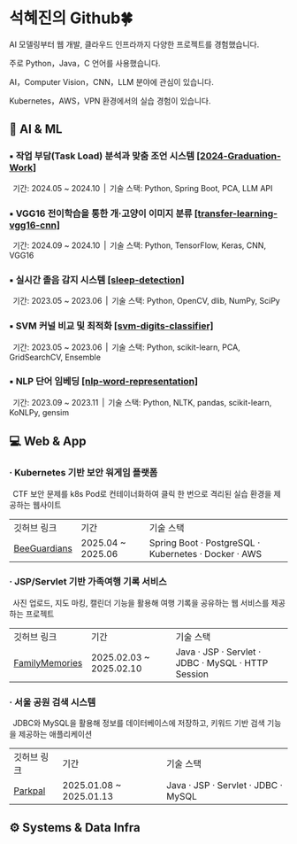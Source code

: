 # 석혜진의 Github🍀

AI 모델링부터 웹 개발, 클라우드 인프라까지 다양한 프로젝트를 경험했습니다.  


주로 Python，Java，C 언어를 사용했습니다.


AI，Computer Vision，CNN，LLM 분야에 관심이 있습니다.


Kubernetes，AWS，VPN 환경에서의 실습 경험이 있습니다.  


## 🤖 AI & ML

### ▪ 작업 부담(Task Load) 분석과 맞춤 조언 시스템 <a href="https://github.com/HyeJinSeok/2024-Graduation-Work">[2024-Graduation-Work]</a>
&thinsp; 기간: 2024.05 ~ 2024.10 &thinsp;| &thinsp;기술 스택: Python, Spring Boot, PCA, LLM API


### ▪ VGG16 전이학습을 통한 개·고양이 이미지 분류 <a href="https://github.com/HyeJinSeok/transfer-learning-vgg16-cnn">[transfer-learning-vgg16-cnn]</a>  
&thinsp; 기간: 2024.09 ~ 2024.10 &thinsp;| &thinsp;기술 스택: Python, TensorFlow, Keras, CNN, VGG16


### ▪ 실시간 졸음 감지 시스템 <a href="https://github.com/HyeJinSeok/sleep-detection">[sleep-detection]</a>  
&thinsp; 기간: 2023.05 ~ 2023.06 &thinsp;| &thinsp;기술 스택: Python, OpenCV, dlib, NumPy, SciPy


### ▪ SVM 커널 비교 및 최적화 <a href="https://github.com/HyeJinSeok/svm-digits-classifier">[svm-digits-classifier]</a>  
&thinsp; 기간: 2023.05 ~ 2023.06 &thinsp;| &thinsp;기술 스택: Python, scikit-learn, PCA, GridSearchCV, Ensemble


### ▪ NLP 단어 임베딩 <a href="https://github.com/HyeJinSeok/nlp-word-representation">[nlp-word-representation]</a>  
&thinsp; 기간: 2023.09 ~ 2023.11 &thinsp;| &thinsp;기술 스택: Python, NLTK, pandas, scikit-learn, KoNLPy, gensim


## 💻 Web & App

### · Kubernetes 기반 보안 워게임 플랫폼 

&thinsp; CTF 보안 문제를 k8s Pod로 컨테이너화하여 클릭 한 번으로 격리된 실습 환경을 제공하는 웹사이트

<table>
  <tr>
    <td>깃허브 링크</td>
    <td>기간</td>
    <td>기술 스택</td>
  </tr>
  <tr>
    <td><a href="https://github.com/BeeGuardians">BeeGuardians</a></td>
    <td>2025.04 ~ 2025.06</td>
    <td>Spring Boot · PostgreSQL · Kubernetes · Docker · AWS</td>
  </tr>
</table>


### · JSP/Servlet 기반 가족여행 기록 서비스

&thinsp; 사진 업로드, 지도 마킹, 캘린더 기능을 활용해 여행 기록을 공유하는 웹 서비스를 제공하는 프로젝트

<table>
  <tr>
    <td>깃허브 링크</td>
    <td>기간</td>
    <td>기술 스택</td>
  </tr>
  <tr>
    <td><a href="https://github.com/HyeJinSeok/FamilyMemories">FamilyMemories</a></td>
    <td>2025.02.03 ~ 2025.02.10</td>
    <td>Java · JSP · Servlet · JDBC · MySQL · HTTP Session</td>
  </tr>
</table>


### · 서울 공원 검색 시스템

&thinsp; JDBC와 MySQL을 활용해 정보를 데이터베이스에 저장하고, 키워드 기반 검색 기능을 제공하는 애플리케이션

<table>
  <tr>
    <td>깃허브 링크</td>
    <td>기간</td>
    <td>기술 스택</td>
  </tr>
  <tr>
    <td><a href="https://github.com/HyeJinSeok/Parkpal">Parkpal</a></td>
    <td>2025.01.08 ~ 2025.01.13</td>
    <td>Java · JSP · Servlet · JDBC · MySQL</td>
  </tr>
</table>


## ⚙️ Systems & Data Infra